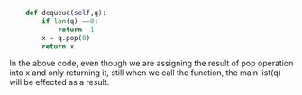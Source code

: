 ```py
    def dequeue(self,q):
        if len(q) ==0:
            return -1
        x = q.pop(0)
        return x
```

In the above code, even though we are assigning the result of pop operation into x and only returning it, still when we call the function, the main list(q) will be effected as a result.
